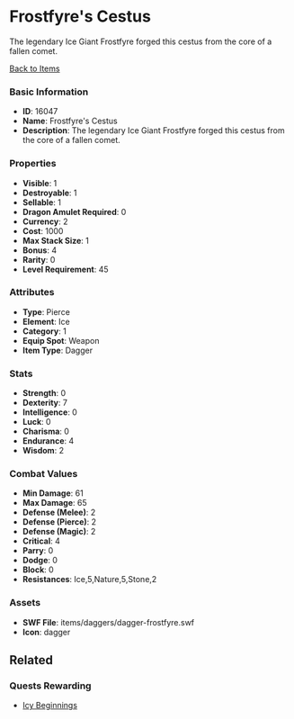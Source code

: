 # Frostfyre's Cestus

The legendary Ice Giant Frostfyre forged this cestus from the core of a fallen comet.

[Back to Items](../items.md)

### Basic Information

- **ID**: 16047
- **Name**: Frostfyre&#039;s Cestus
- **Description**: The legendary Ice Giant Frostfyre forged this cestus from the core of a fallen comet.

### Properties

- **Visible**: 1
- **Destroyable**: 1
- **Sellable**: 1
- **Dragon Amulet Required**: 0
- **Currency**: 2
- **Cost**: 1000
- **Max Stack Size**: 1
- **Bonus**: 4
- **Rarity**: 0
- **Level Requirement**: 45

### Attributes

- **Type**: Pierce
- **Element**: Ice
- **Category**: 1
- **Equip Spot**: Weapon
- **Item Type**: Dagger

### Stats

- **Strength**: 0
- **Dexterity**: 7
- **Intelligence**: 0
- **Luck**: 0
- **Charisma**: 0
- **Endurance**: 4
- **Wisdom**: 2

### Combat Values

- **Min Damage**: 61
- **Max Damage**: 65
- **Defense (Melee)**: 2
- **Defense (Pierce)**: 2
- **Defense (Magic)**: 2
- **Critical**: 4
- **Parry**: 0
- **Dodge**: 0
- **Block**: 0
- **Resistances**: Ice,5,Nature,5,Stone,2

### Assets

- **SWF File**: items/daggers/dagger-frostfyre.swf
- **Icon**: dagger

## Related

### Quests Rewarding

- [Icy Beginnings](../quests/1373-icy-beginnings.md)

